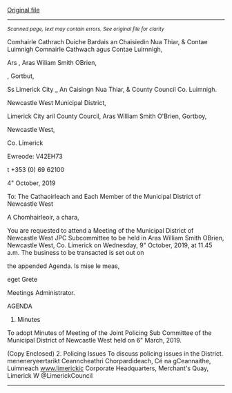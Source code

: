 [Original file](https://www.limerick.ie/sites/default/files/media/documents/2019-10/00-2019-10-09-JPC-Subcommittee-Agenda.pdf)

---
*<small>Scanned page, text may contain errors. See original file for clarity</small>*  

Comhairle Cathrach Duiche Bardais an Chaisiedin Nua Thiar,
& Contae Luimnigh Comnairle Cathwach agus Contae Luirnnigh,

Ars , Aras Wiliam Smith OBrien,

, Gortbut,

Ss Limerick City _ An Caisingn Nua Thiar,
& County Council Co. Luimnigh.

Newcastle West Municipal District,

Limerick City aril County Courcil,
Aras William Smith O'Brien,
Gortboy,

Newcastle West,

Co. Limerick

Ewreode: V42EH73

t +353 (0) 69 62100

4" October, 2019

To: The Cathaoirleach and Each Member of the Municipal District of Newcastle West

A Chomhairleoir, a chara,

You are requested to attend a Meeting of the Municipal District of Newcastle West JPC
Subcommittee to be held in Aras William Smith OBrien, Newcastle West, Co. Limerick on
Wednesday, 9" October, 2019, at 11.45 a.m. The business to be transacted is set out on

the appended Agenda.
Is mise le meas,

eget Grete

Meetings Administrator.

AGENDA
1. Minutes

To adopt Minutes of Meeting of the Joint Policing Sub Committee of the Municipal
District of Newcastle West held on 6" March, 2019.

(Copy Enclosed)
2. Policing Issues
To discuss policing issues in the District.
meneneryeertarikt
Ceanncheathri Chorpardideach, Cé na gCeannaithe, Luimneach www.limerickic
Corporate Headquarters, Merchant's Quay, Limerick W @LimerickCouncil


---
